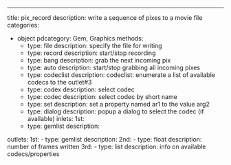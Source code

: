 ---
title: pix_record
description: write a sequence of pixes to a movie file
categories:
  - object
pdcategory: Gem, Graphics
methods:
    - type: file <symbol>
      description: specify the file for writing
    - type: record <float>
      description: start/stop recording
    - type: bang
      description: grab the next incoming pix
    - type: auto <float>
      description: start/stop grabbing all incoming pixes
    - type: codeclist
      description: codeclist: enumerate a list of available codecs to the outlet#3
    - type: codex <float>
      description: select codec
    - type: codec <symbol>
      description: select codec by short name
    - type: set <symbol> <float>
      description: set a property named ar1 to the value arg2
    - type: dialog
      description: popup a dialog to select the codec (if available)
inlets:
  1st:
    - type: gemlist
      description:
 
outlets:
  1st:
    - type: gemlist
      description:
  2nd:
    - type: float
      description: number of frames written
  3rd:
    - type: list
      description: info on available codecs/properties
